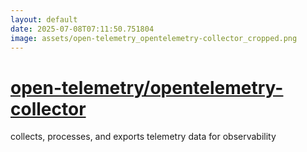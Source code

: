 ```yaml
---
layout: default
date: 2025-07-08T07:11:50.751804
image: assets/open-telemetry_opentelemetry-collector_cropped.png
---
```


# [open-telemetry/opentelemetry-collector](https://github.com/open-telemetry/opentelemetry-collector)

collects, processes, and exports telemetry data for observability
